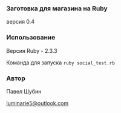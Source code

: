 ### Заготовка для магазина на Ruby
версия 0.4

### Использование
Версия Ruby - 2.3.3

Команда для запуска `ruby social_test.rb`

### Автор
Павел Шубин

luminarie5@outlook.com

